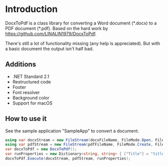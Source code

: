 # Introduction

DocxToPdf is a class library for converting a Word document (\*.docx) to a PDF document (\*.pdf). Based on the hard work by https://github.com/LINALIN1979/DocxToPdf.

There's still a lot of functionality missing (any help is appreciated). But with a basic document the output isn't half bad. 

## Additions

- .NET Standard 2.1
- Restructured code
- Footer
- Font resolver
- Background color
- Support for macOS

## How to use it

See the sample application "SampleApp" to convert a document.

````csharp
using var docxStream = new FileStream(docxFileName, FileMode.Open, FileAccess.Read, FileShare.Read);
using var pdfStream = new FileStream(pdfFileName, FileMode.Create, FileAccess.Write, FileShare.Write);
var docxToPdf = new DocxToPdf();
var runProperties = new Dictionary<string, string> { ["Title"] = "title", ["UserName"] = "userName" };
docxToPdf.Execute(docxStream, pdfStream, runProperties);
````
